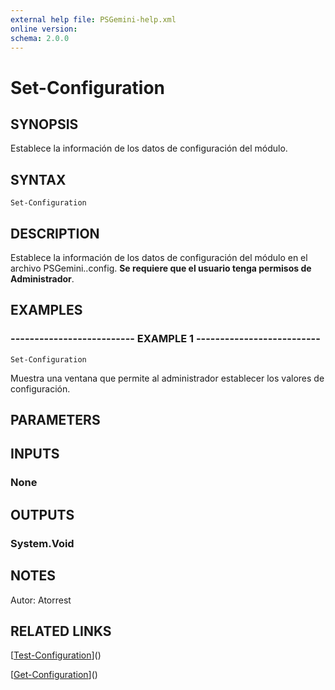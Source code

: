 ```yaml
---
external help file: PSGemini-help.xml
online version: 
schema: 2.0.0
---
```


# Set-Configuration

## SYNOPSIS
Establece la información de los datos de configuración del módulo.

## SYNTAX

```
Set-Configuration
```

## DESCRIPTION
Establece la información de los datos de configuración del módulo en el archivo PSGemini..config.
**Se requiere que el usuario tenga permisos de Administrador**.

## EXAMPLES

### -------------------------- EXAMPLE 1 --------------------------
```
Set-Configuration
```

Muestra una ventana que permite al administrador establecer los valores de configuración.

## PARAMETERS

## INPUTS

### None

## OUTPUTS

### System.Void

## NOTES
Autor: Atorrest

## RELATED LINKS

[[Test-Configuration](Test-Configuration.md)]()

[[Get-Configuration](Get-Configuration.md)]()

